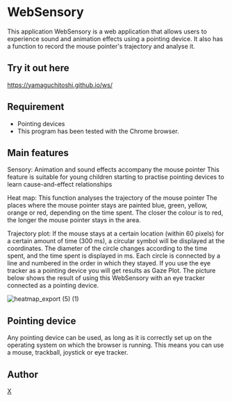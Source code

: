 # WebSensory

This application WebSensory is a web application that allows users to experience sound and animation effects using a pointing device.
It also has a function to record the mouse pointer's trajectory and analyse it.


## Try it out here

https://yamaguchitoshi.github.io/ws/


## Requirement

- Pointing devices
- This program has been tested with the Chrome browser.


## Main features

Sensory: 
Animation and sound effects accompany the mouse pointer
This feature is suitable for young children starting to practise pointing devices to learn cause-and-effect relationships

Heat map: 
This function analyses the trajectory of the mouse pointer
The places where the mouse pointer stays are painted blue, green, yellow, orange or red, depending on the time spent.
The closer the colour is to red, the longer the mouse pointer stays in the area.

Trajectory plot: 
If the mouse stays at a certain location (within 60 pixels) for a certain amount of time (300 ms), a circular symbol will be displayed at the coordinates.
The diameter of the circle changes according to the time spent, and the time spent is displayed in ms.
Each circle is connected by a line and numbered in the order in which they stayed.
If you use the eye tracker as a pointing device you will get results as Gaze Plot. The picture below shows the result of using this WebSensory with an eye tracker connected as a pointing device.

![heatmap_export (5) (1)](https://github.com/YamaguchiToshi/ws/assets/1419375/bb805d60-fbaf-4832-9757-11c0ccdde804)


## Pointing device

Any pointing device can be used, as long as it is correctly set up on the operating system on which the browser is running.
This means you can use a mouse, trackball, joystick or eye tracker.


## Author

[X](https://x.com/YamaguchiToshi)
